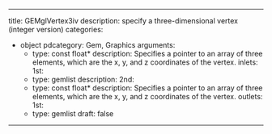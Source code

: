 
---
title: GEMglVertex3iv
description: specify a three-dimensional vertex (integer version)
categories:
  - object
pdcategory: Gem, Graphics
arguments:
    - type: const float*
      description: Specifies a pointer to an array of three elements, which are the x, y, and z coordinates of the vertex.
inlets:
  1st:
    - type: gemlist
      description:
  2nd:
    - type: const float*
      description: Specifies a pointer to an array of three elements, which are the x, y, and z coordinates of the vertex.
outlets:
  1st:
    - type: gemlist
draft: false
---

